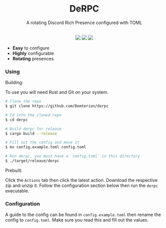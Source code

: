<div align="center">
  <h1>DeRPC</h1>
  <p>A rotating Discord Rich Presence configured with TOML</p>
  <br>
  <a href="https://rust-lang.org"><img src="https://img.shields.io/badge/rust-stable-brightgreen.svg" /></a>
  <a href="https://github.com/Domterion/derpc/blob/main/LICENSE"><img src="https://img.shields.io/badge/license-MIT-blue" /></a>
  <a href="https://discord.gg/mMsy23j"><img src="https://img.shields.io/discord/640675047714848770.svg"/></a>
  <br />
</div>

- **Easy** to configure
- **Highly** configurable
- **Rotating** presences

### Using

Building:

To use you will need Rust and Git on your system.

```bash
# Clone the repo
$ git clone https://github.com/Domterion/derpc

# Cd into the cloned repo
$ cd derpc

# Build derpc for release
$ cargo build --release

# Fill out the config and move it
$ mv config.example.toml config.toml

# Run derpc, you must have a `config.toml` in this directory
$ ./target/release/derpc
```

Prebuilt:

Click the `Actions` tab then click the latest action. Download the respective zip and unzip it. Follow the configuration section below then run the `derpc` executable.

### Configuration

A guide to the config can be found in `config.example.toml` then rename the config to `config.toml`. Make sure you read this and fill out the values.

